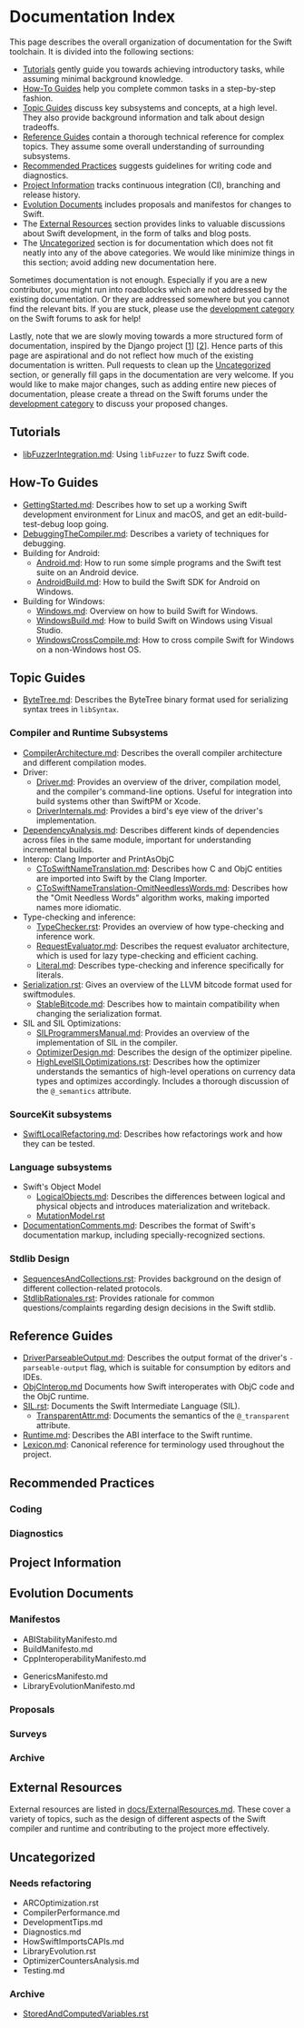# Documentation Index

This page describes the overall organization of documentation for the Swift toolchain.
It is divided into the following sections:

- [Tutorials](#tutorials)
  gently guide you towards achieving introductory tasks,
  while assuming minimal background knowledge.
- [How-To Guides](#how-to-guides)
  help you complete common tasks in a step-by-step fashion.
- [Topic Guides](#topic-guides)
  discuss key subsystems and concepts,
  at a high level.
  They also provide background information
  and talk about design tradeoffs.
- [Reference Guides](#reference-guides)
  contain a thorough technical reference for complex topics.
  They assume some overall understanding of surrounding subsystems.
- [Recommended Practices](#recommended-practices)
  suggests guidelines for writing code and diagnostics.
- [Project Information](#project-information)
  tracks continuous integration (CI), branching and release history.
- [Evolution Documents](#evolution-documents)
  includes proposals and manifestos for changes to Swift.
- The [External Resources](#external-resources) section
  provides links to valuable discussions about Swift development,
  in the form of talks and blog posts.
- The [Uncategorized](#uncategorized) section is for
  documentation which does not fit neatly into any of the above categories.
  We would like minimize things in this section;
  avoid adding new documentation here.

Sometimes documentation is not enough.
Especially if you are a new contributor, you might run into roadblocks
which are not addressed by the existing documentation.
Or they are addressed somewhere but you cannot find the relevant bits.
If you are stuck,
please use the [development category][] on the Swift forums to ask for help!

Lastly, note that
we are slowly moving towards a more structured form of documentation,
inspired by the Django project [[1][Django-docs-1]] [[2][Django-docs-2]].
Hence parts of this page are aspirational
and do not reflect how much of the existing documentation is written.
Pull requests to clean up the [Uncategorized](#uncategorized) section,
or generally fill gaps in the documentation are very welcome.
If you would like to make major changes,
such as adding entire new pieces of documentation,
please create a thread on the Swift forums
under the [development category][] to discuss your proposed changes.

[development category]: https://forums.swift.org/c/development
[Django-docs-1]: https://docs.djangoproject.com/
[Django-docs-2]: https://documentation.divio.com/#the-documentation-system

## Tutorials

- [libFuzzerIntegration.md](/docs/libFuzzerIntegration.md):
  Using `libFuzzer` to fuzz Swift code.

## How-To Guides

- [GettingStarted.md](/docs/HowToGuides/GettingStarted.md):
  Describes how to set up a working Swift development environment
  for Linux and macOS, and get an edit-build-test-debug loop going.
- [DebuggingTheCompiler.md](/docs/DebuggingTheCompiler.md):
  Describes a variety of techniques for debugging.
- Building for Android:
  - [Android.md](/docs/Android.md):
    How to run some simple programs and the Swift test suite on an Android device.
  - [AndroidBuild.md](/docs/AndroidBuild.md):
    How to build the Swift SDK for Android on Windows.
- Building for Windows:
  - [Windows.md](/docs/Windows.md):
    Overview on how to build Swift for Windows.
  - [WindowsBuild.md](/docs/WindowsBuild.md):
    How to build Swift on Windows using Visual Studio.
  - [WindowsCrossCompile.md](/docs/WindowsCrossCompile.md):
    How to cross compile Swift for Windows on a non-Windows host OS.

## Topic Guides

- [ByteTree.md](/docs/ByteTree.md):
  Describes the ByteTree binary format
  used for serializing syntax trees in `libSyntax`.

### Compiler and Runtime Subsystems

- [CompilerArchitecture.md](/docs/TopicGuides/CompilerArchitecture.md):
  Describes the overall compiler architecture and different compilation modes.
- Driver:
  - [Driver.md](/docs/Driver.md):
    Provides an overview of the driver, compilation model,
    and the compiler's command-line options.
    Useful for integration into build systems other than SwiftPM or Xcode.
  - [DriverInternals.md](/docs/DriverInternals.md):
    Provides a bird's eye view of the driver's implementation.
    <!-- NOTE: Outdated -->
- [DependencyAnalysis.md](/docs/DependencyAnalysis.md):
  Describes different kinds of dependencies across files in the same module,
  important for understanding incremental builds.
- Interop: Clang Importer and PrintAsObjC
  - [CToSwiftNameTranslation.md](/docs/CToSwiftNameTranslation.md):
    Describes how C and ObjC entities
    are imported into Swift by the Clang Importer.
  - [CToSwiftNameTranslation-OmitNeedlessWords.md](/docs/CToSwiftNameTranslation-OmitNeedlessWords.md):
    Describes how the "Omit Needless Words" algorithm works,
    making imported names more idiomatic.
- Type-checking and inference:
  - [TypeChecker.rst](/docs/TypeChecker.rst):
    Provides an overview of how type-checking and inference work.
  - [RequestEvaluator.md](/docs/RequestEvaluator.md):
    Describes the request evaluator architecture,
    which is used for lazy type-checking and efficient caching.
  - [Literal.md](/docs/Literal.md):
    Describes type-checking and inference specifically for literals.
- [Serialization.rst](/docs/Serialization.rst):
  Gives an overview of the LLVM bitcode format used for swiftmodules.
  - [StableBitcode.md](/docs/StableBitcode.md):
    Describes how to maintain compatibility when changing the serialization format.
- SIL and SIL Optimizations:
  - [SILProgrammersManual.md](/docs/SILProgrammersManual.md):
    Provides an overview of the implementation of SIL in the compiler.
  - [OptimizerDesign.md](/docs/OptimizerDesign.md):
    Describes the design of the optimizer pipeline.
  - [HighLevelSILOptimizations.rst](docs/HighLevelSILOptimizations.rst):
    Describes how the optimizer understands the semantics of high-level
    operations on currency data types and optimizes accordingly.
    Includes a thorough discussion of the `@_semantics` attribute.

### SourceKit subsystems

- [SwiftLocalRefactoring.md](/docs/refactoring/SwiftLocalRefactoring.md):
  Describes how refactorings work and how they can be tested.

### Language subsystems

- Swift's Object Model
  - [LogicalObjects.md](): Describes the differences between logical and physical objects
    and introduces materialization and writeback.
  - [MutationModel.rst]() <!--: NOTE: Outdated -->
- [DocumentationComments.md](/docs/DocumentationComments.md):
  Describes the format of Swift's documentation markup,
  including specially-recognized sections.

### Stdlib Design

- [SequencesAndCollections.rst](/docs/SequencesAndCollections.rst):
  Provides background on the design of different collection-related protocols.
- [StdlibRationales.rst](/docs/StdlibRationales.rst):
  Provides rationale for common questions/complaints regarding design decisions
  in the Swift stdlib.

## Reference Guides

- [DriverParseableOutput.md](/docs/DriverParseableOutput.md):
  Describes the output format of the driver's `-parseable-output` flag,
  which is suitable for consumption by editors and IDEs.
- [ObjCInterop.md](/docs/ObjCInterop.md)
  Documents how Swift interoperates with ObjC code and the ObjC runtime.
- [SIL.rst](/docs/SIL.rst):
  Documents the Swift Intermediate Language (SIL).
  - [TransparentAttr.md](/docs/TransparentAttr.md):
    Documents the semantics of the `@_transparent` attribute.
- [Runtime.md](/docs/Runtime.md):
  Describes the ABI interface to the Swift runtime.
  <!-- NOTE: Outdated -->
- [Lexicon.md](/docs/Lexicon.md):
  Canonical reference for terminology used throughout the project.

## Recommended Practices

### Coding

<!-- AccessControlInStdlib.rst : Coding Guidelines -->
<!-- IndexInvalidation.md : Coding Guidelines -->
<!-- StdlibAPIGuidelines.rst : Coding Guidelines -->
<!-- StandardLibraryProgrammersManual.md : Coding Guidelines -->
<!-- OptimizationTips.rst : Coding Guidelines -->

### Diagnostics

## Project Information

<!-- ContinuousIntegration.md : Project Information -->
<!-- Branches.md : Project Information -->

## Evolution Documents

### Manifestos

- ABIStabilityManifesto.md
- BuildManifesto.md
- CppInteroperabilityManifesto.md
<!-- DifferentiableProgramming.md : Evolution Documents -->
- GenericsManifesto.md
- LibraryEvolutionManifesto.md
<!-- OwnershipManifesto.md : Evolution Document -->
<!-- StringManifesto.md : Evolution Proposals -->

### Proposals

### Surveys

<!-- ErrorHandlingRationale.rst : evolution-ish document (survey) -->
<!-- weak.rst : Topic Guide (NOTE: Outdated) -->

### Archive

<!-- Generics.rst : language documentation / evolution-ish -->
<!-- AccessControl.rst (NOTE: outdated), language documentation / evolution proposal -->
<!-- Arrays.rst : Outdated? Reference Guide? Archive? Has notes about bridging generally. -->
<!-- ErrorHandling.rst : language documentation / "evolution proposal" -->
<!-- StringDesign.rst : Topic Guide (NOTE: Outdated?) -->
<!-- TextFormatting.rst : Evolution Document -->

## External Resources

External resources are listed in [docs/ExternalResources.md](ExternalResources.md).
These cover a variety of topics,
such as the design of different aspects of the Swift compiler and runtime
and contributing to the project more effectively.

## Uncategorized

### Needs refactoring

- ARCOptimization.rst
  <!-- : Mixture of things? Topic Guide? -->
- CompilerPerformance.md
  <!--: Topic Guide, needs to be broken up -->
- DevelopmentTips.md
  <!-- Assortment of tips, not clear how to break it up. -->
- Diagnostics.md
  <!--
    Needs to be split up, includes both How-Tos (e.g. educational notes)
    and "Guidelines" (should probably go under "Coding Guidelines")
    something under 'Coding Guidelines' (maybe rename that section?)
  -->
- HowSwiftImportsCAPIs.md
  <!-- : Language documentation / Reference Guide / Topic Guide -->
- LibraryEvolution.rst
  <!-- : Outdated? Mixture of Topic Guide and Reference Guide? -->
- OptimizerCountersAnalysis.md
  <!-- : How To Guide + Topic Guide -->
- Testing.md
  <!-- : How-To Guide (writing a new test case) + Topic Guide -->
<!-- SwiftIndent.md : Topic Guide? Reference Guide? Unclear. -->
<!-- Random.md : Reference Guide (Stub) -->

### Archive

- [StoredAndComputedVariables.rst]()

<!-- Ubuntu14.md : Stub, Q: Is this intended to be supported? -->
<!-- FailableInitializers.rst : language documentation / evolution-ish -->
<!-- InitializerProblems.rst : Historical document? Varun would love to see a topic guide InitializationModel.md -->
<!-- Swift3Compatibility.md : ??? -->
<!-- Modules.rst : Language documentation -->
